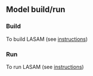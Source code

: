 ## Model build/run

### Build
To build LASAM (see [instructions](https://github.com/NOAA-OWP/LGAR-C/blob/ajk/doc_update/INSTALL.md#build-1))

### Run
To run LASAM (see [instructions](https://github.com/NOAA-OWP/LGAR-C/blob/ajk/doc_update/INSTALL.md#run-1))
